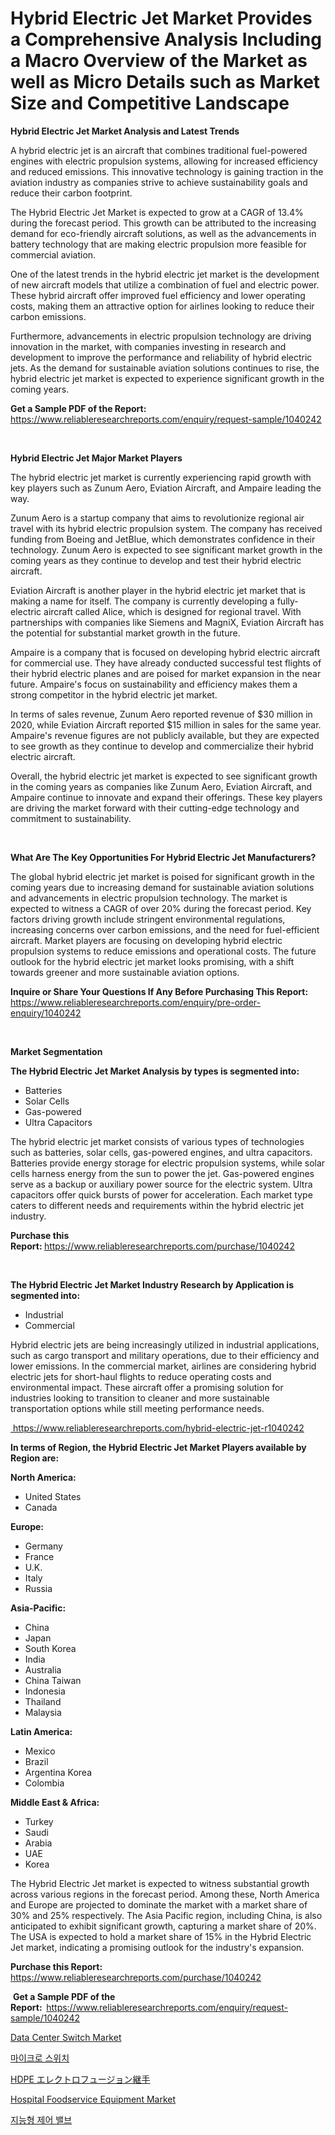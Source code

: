 <p><h1>Hybrid Electric Jet Market Provides a Comprehensive Analysis Including a Macro Overview of the Market as well as Micro Details such as Market Size and Competitive Landscape</h1></p><p><strong>Hybrid Electric Jet Market Analysis and Latest Trends</strong></p>
<p><p>A hybrid electric jet is an aircraft that combines traditional fuel-powered engines with electric propulsion systems, allowing for increased efficiency and reduced emissions. This innovative technology is gaining traction in the aviation industry as companies strive to achieve sustainability goals and reduce their carbon footprint.</p><p>The Hybrid Electric Jet Market is expected to grow at a CAGR of 13.4% during the forecast period. This growth can be attributed to the increasing demand for eco-friendly aircraft solutions, as well as the advancements in battery technology that are making electric propulsion more feasible for commercial aviation.</p><p>One of the latest trends in the hybrid electric jet market is the development of new aircraft models that utilize a combination of fuel and electric power. These hybrid aircraft offer improved fuel efficiency and lower operating costs, making them an attractive option for airlines looking to reduce their carbon emissions.</p><p>Furthermore, advancements in electric propulsion technology are driving innovation in the market, with companies investing in research and development to improve the performance and reliability of hybrid electric jets. As the demand for sustainable aviation solutions continues to rise, the hybrid electric jet market is expected to experience significant growth in the coming years.</p></p>
<p><strong>Get a Sample PDF of the Report:&nbsp;</strong> <a href="https://www.reliableresearchreports.com/enquiry/request-sample/1040242">https://www.reliableresearchreports.com/enquiry/request-sample/1040242</a></p>
<p>&nbsp;</p>
<p><strong>Hybrid Electric Jet Major Market Players</strong></p>
<p><p>The hybrid electric jet market is currently experiencing rapid growth with key players such as Zunum Aero, Eviation Aircraft, and Ampaire leading the way. </p><p>Zunum Aero is a startup company that aims to revolutionize regional air travel with its hybrid electric propulsion system. The company has received funding from Boeing and JetBlue, which demonstrates confidence in their technology. Zunum Aero is expected to see significant market growth in the coming years as they continue to develop and test their hybrid electric aircraft.</p><p>Eviation Aircraft is another player in the hybrid electric jet market that is making a name for itself. The company is currently developing a fully-electric aircraft called Alice, which is designed for regional travel. With partnerships with companies like Siemens and MagniX, Eviation Aircraft has the potential for substantial market growth in the future.</p><p>Ampaire is a company that is focused on developing hybrid electric aircraft for commercial use. They have already conducted successful test flights of their hybrid electric planes and are poised for market expansion in the near future. Ampaire's focus on sustainability and efficiency makes them a strong competitor in the hybrid electric jet market.</p><p>In terms of sales revenue, Zunum Aero reported revenue of $30 million in 2020, while Eviation Aircraft reported $15 million in sales for the same year. Ampaire's revenue figures are not publicly available, but they are expected to see growth as they continue to develop and commercialize their hybrid electric aircraft.</p><p>Overall, the hybrid electric jet market is expected to see significant growth in the coming years as companies like Zunum Aero, Eviation Aircraft, and Ampaire continue to innovate and expand their offerings. These key players are driving the market forward with their cutting-edge technology and commitment to sustainability.</p></p>
<p>&nbsp;</p>
<p><strong>What Are The Key Opportunities For Hybrid Electric Jet Manufacturers?</strong></p>
<p><p>The global hybrid electric jet market is poised for significant growth in the coming years due to increasing demand for sustainable aviation solutions and advancements in electric propulsion technology. The market is expected to witness a CAGR of over 20% during the forecast period. Key factors driving growth include stringent environmental regulations, increasing concerns over carbon emissions, and the need for fuel-efficient aircraft. Market players are focusing on developing hybrid electric propulsion systems to reduce emissions and operational costs. The future outlook for the hybrid electric jet market looks promising, with a shift towards greener and more sustainable aviation options.</p></p>
<p><strong>Inquire or Share Your Questions If Any Before Purchasing This Report:</strong> <a href="https://www.reliableresearchreports.com/enquiry/pre-order-enquiry/1040242">https://www.reliableresearchreports.com/enquiry/pre-order-enquiry/1040242</a></p>
<p>&nbsp;</p>
<p><strong>Market Segmentation</strong></p>
<p><strong>The Hybrid Electric Jet Market Analysis by types is segmented into:</strong></p>
<p><ul><li>Batteries</li><li>Solar Cells</li><li>Gas-powered</li><li>Ultra Capacitors</li></ul></p>
<p><p>The hybrid electric jet market consists of various types of technologies such as batteries, solar cells, gas-powered engines, and ultra capacitors. Batteries provide energy storage for electric propulsion systems, while solar cells harness energy from the sun to power the jet. Gas-powered engines serve as a backup or auxiliary power source for the electric system. Ultra capacitors offer quick bursts of power for acceleration. Each market type caters to different needs and requirements within the hybrid electric jet industry.</p></p>
<p><strong>Purchase this Report:&nbsp;</strong><a href="https://www.reliableresearchreports.com/purchase/1040242">https://www.reliableresearchreports.com/purchase/1040242</a></p>
<p>&nbsp;</p>
<p><strong>The Hybrid Electric Jet Market Industry Research by Application is segmented into:</strong></p>
<p><ul><li>Industrial</li><li>Commercial</li></ul></p>
<p><p>Hybrid electric jets are being increasingly utilized in industrial applications, such as cargo transport and military operations, due to their efficiency and lower emissions. In the commercial market, airlines are considering hybrid electric jets for short-haul flights to reduce operating costs and environmental impact. These aircraft offer a promising solution for industries looking to transition to cleaner and more sustainable transportation options while still meeting performance needs.</p></p>
<p><a href="https://www.reliableresearchreports.com/hybrid-electric-jet-r1040242">&nbsp;https://www.reliableresearchreports.com/hybrid-electric-jet-r1040242</a></p>
<p><strong>In terms of Region, the Hybrid Electric Jet Market Players available by Region are:</strong></p>
<p>
    <p> <strong> North America: </strong>
        <ul>
            <li>United States</li>
            <li>Canada</li>
        </ul>
        </p> 
    <p> <strong> Europe: </strong>
        <ul>
            <li>Germany</li>
            <li>France</li>
            <li>U.K.</li>
            <li>Italy</li>
            <li>Russia</li>
        </ul>
        </p> 
    <p> <strong> Asia-Pacific: </strong>
        <ul>
            <li>China</li>
            <li>Japan</li>
            <li>South Korea</li>
            <li>India</li>
            <li>Australia</li>
            <li>China Taiwan</li>
            <li>Indonesia</li>
            <li>Thailand</li>
            <li>Malaysia</li>
        </ul>
        </p> 
    <p> <strong> Latin America: </strong>
        <ul>
            <li>Mexico</li>
            <li>Brazil</li>
            <li>Argentina Korea</li>
            <li>Colombia</li>
        </ul>
        </p> 
    <p> <strong> Middle East & Africa: </strong>
        <ul>
            <li>Turkey</li>
            <li>Saudi</li>
            <li>Arabia</li>
            <li>UAE</li>
            <li>Korea</li>
        </ul>
    </p>
    </p>
<p><p>The Hybrid Electric Jet market is expected to witness substantial growth across various regions in the forecast period. Among these, North America and Europe are projected to dominate the market with a market share of 30% and 25% respectively. The Asia Pacific region, including China, is also anticipated to exhibit significant growth, capturing a market share of 20%. The USA is expected to hold a market share of 15% in the Hybrid Electric Jet market, indicating a promising outlook for the industry's expansion.</p></p>
<p><strong>Purchase this Report: </strong><a href="https://www.reliableresearchreports.com/purchase/1040242">https://www.reliableresearchreports.com/purchase/1040242</a></p>
<p>&nbsp;<strong>Get a Sample PDF of the Report:&nbsp;&nbsp;</strong><a href="https://www.reliableresearchreports.com/enquiry/request-sample/1040242">https://www.reliableresearchreports.com/enquiry/request-sample/1040242</a></p>
<p><strong></strong></p>
<p><p><a href="https://github.com/juancolorado15/Market-Research-Report-List-2/blob/main/data-center-switch-market.md">Data Center Switch Market</a></p><p><a href="https://github.com/vskv4779xr1/Market-Research-Report-List-1/blob/main/981168524587.md">마이크로 스위치</a></p><p><a href="https://github.com/xnljig2898992/Market-Research-Report-List-1/blob/main/237609326502.md">HDPE エレクトロフュージョン継手</a></p><p><a href="https://github.com/mahnoor2003/Market-Research-Report-List-4/blob/main/hospital-foodservice-equipment-market.md">Hospital Foodservice Equipment Market</a></p><p><a href="https://github.com/xvz497517413/Market-Research-Report-List-1/blob/main/170514124586.md">지능형 제어 밸브</a></p></p>